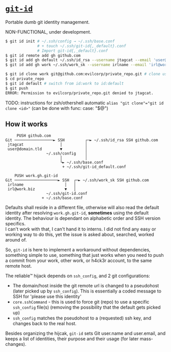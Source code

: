 # [`git-id`](https://github.com/jtagcat/git-id)
Portable dumb git identity management.

NON-FUNCTIONAL, under development.

```sh
$ git id init # ~/.ssh/config → ~/.ssh/base.conf
              # + touch ~/.ssh/git-id{,_default}.conf
              # Import git-id{,_default}.conf
$ git id remote add gh github.com
$ git id add gh default ~/.ssh/id_rsa --username jtagcat --email 'user@domain.tld'
$ git id add gh work ~/.ssh/work_sk --username irlname --email 'irl@work.biz' --description 'Evilcorp'

$ git id clone work git@github.com:evilcorp/private_repo.git # clone using id:work
$ cd private_repo
$ git id default # switch from id:work to id:default
$ git push
ERROR: Permission to evilcorp/private_repo.git denied to jtagcat.
```

TODO: instructions for zsh/othershell automatic `alias "git clone"="git id clone <id>"` (can be done with func: case: "$@")

## How it works
```ascii
     PUSH github.com
Git ─────────────────► SSH         ┌─► ~/.ssh/id_rsa SSH github.com 
 jtagcat                │          │
 user@domain.tld        ▼          │
                  ~/.ssh/config    │
                        │          │
                        └► ~/.ssh/base.conf
                         + ~/.ssh/git-id_default.conf
```
```ascii
    PUSH work.gh.git-id
Git ───────────────────► SSH  ┌─► ~/.ssh/work_sk SSH github.com 
 irlname                  │   │
 irl@work.biz             ▼   │
                  ~/.ssh/git-id.conf
                + ~/.ssh/base.conf
```
Defaults shall reside in a different file, otherwise will also read the default identity after resolving `work.gh.git-id`, **sometimes** using the default identity. The behaviour is dependant on alphabetic order and SSH version specifics.  
I can't work with that, I can't hand it to interns. I did not find any easy or working way to do this, yet the issue is asked about, searched, worked around of.

So, `git-id` is here to implement a workaround without dependencies, something simple to use, something that just works when you need to push a commit from your work, other work, or h4ck3r account, to the same remote host.

The reliable™ hijack depends on `ssh_config`, and 2 git configurations:
 - The domain/host inside the git remote url is changed to a pseudohost (later picked up by `ssh_config`). This is essentially a coded message to SSH for 'please use this identity'
 - `core.sshCommand` - this is used to force git (repo) to use a specific `ssh_config` file(s) (removing the possibility that the default gets picked up)
 - `ssh_config` matches the pseudohost to a (requested) ssh key, and changes back to the real host.

Besides organizing the hijcak, `git-id` sets Git user.name and user.email, and keeps a list of identities, their purpose and their usage (for later mass-changes).
